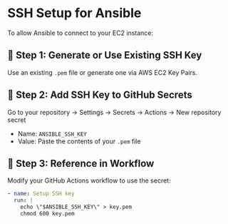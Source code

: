 # SSH Setup for Ansible

To allow Ansible to connect to your EC2 instance:

## 🔑 Step 1: Generate or Use Existing SSH Key
Use an existing `.pem` file or generate one via AWS EC2 Key Pairs.

## 🔐 Step 2: Add SSH Key to GitHub Secrets
Go to your repository → Settings → Secrets → Actions → New repository secret

- Name: `ANSIBLE_SSH_KEY`
- Value: Paste the contents of your `.pem` file

## 🧩 Step 3: Reference in Workflow
Modify your GitHub Actions workflow to use the secret:

```yaml
- name: Setup SSH key
  run: |
    echo \"$ANSIBLE_SSH_KEY\" > key.pem
    chmod 600 key.pem
